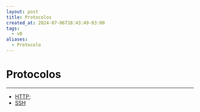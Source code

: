 ```yaml
---
layout: post
title: Protocolos
created_at: 2024-07-06T18:43:49-03:00
tags:
  - v0
aliases:
  - Protocolo
---
```


# Protocolos
----

- [HTTP](HTTP.md);
- [SSH](api/2024/06/2024-06-30-SSH.md)